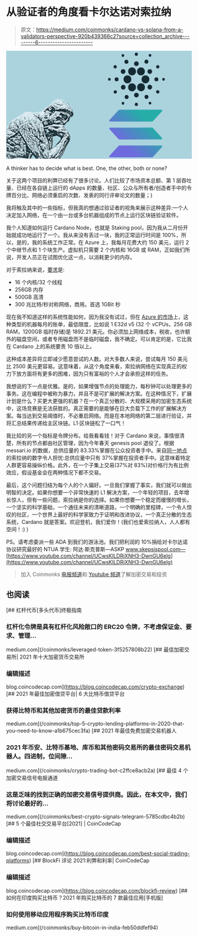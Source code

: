 # 从验证者的角度看卡尔达诺对索拉纳

> 原文：<https://medium.com/coinmonks/cardano-vs-solana-from-a-validators-perspective-920b439366c2?source=collection_archive---------6----------------------->

![](img/3b2d0cb961db4749293c655332f08227.png)

A thinker has to decide what is best. One, the other, both or none?

关于这两个项目的利弊已经有了很多讨论。人们比较了市场资本总额、第 1 层吞吐量、已经在各自链上运行的 dApps 的数量、社区、公众与所有者/创造者手中的令牌百分比、网络必须重启的次数、发表的同行评审论文的数量；)

我将触及其中的一些指标，但我真的想通过验证者的视角来展示这种差异:一个人决定加入网络，在一个由一台或多台机器组成的节点上运行区块链验证软件。

我个人知道如何运行 Cardano Node，也就是 Staking pool，因为我从二月份开始就成功地运行了一个。我从来没有丢过一块，我的正常运行时间是 100%，所以，是的，我的系统工作正常。在 Azure 上，我每月花费大约 150 美元，运行 2 个中继节点和 1 个块生产。虚拟机只需要 2 个内核和 16GB 或 RAM，正如我们所说，开发人员正在试图优化这一点，以消耗更少的内存。

对于索拉纳来说，[要求](https://docs.solana.com/running-validator/validator-reqs)是:

*   16 个内核/32 个线程
*   256GB 内存
*   500GB 高清
*   300 兆比特/秒对称网络，商用。首选 1GBit 秒

现在我不知道这样的系统性能如何，因为我没有试过，但在 [Azure 的市场](https://azure.microsoft.com/en-us/pricing/calculator/)上，这种类型的机器每月的账单，最低限度，比如说 1 E32d v5 (32 个 vCPUs，256 GB RAM，1200GB 临时存储)是 1892.21 美元。你必须加上网络成本，税收，也许额外的磁盘空间，或者专用磁盘而不是临时磁盘，我不确定。可以肯定的是，它比我在 Cardano 上的系统要贵 10 倍以上。

这种成本差异将立即减少愿意尝试的人数。对大多数人来说，尝试每月 150 美元比 2500 美元更容易。这意味着，从这个角度来看，索拉纳网络在实现真正的权力下放方面将有更多的困难，因为只有富裕的个人才会承担这样的任务。

我想说的下一点是优雅。是的，如果增强节点的处理能力，每秒钟可以处理更多的事务。这在编程中被称为暴力，并且不是可扩展的解决方案。在这种情况下，扩展计划是什么？买更大更强的机器？在一个真正分散的、大规模采用的加密生态系统中，这场竞赛是无法获胜的。真正需要的是能够在巨大负载下工作的扩展解决方案。每当达到交易阈值时，不必重启网络。而是在本地网络的第二层进行验证，并将汇总结果传递给主区块链。L1·区块链松了一口气！

我比较的另一个指标是令牌分布。给我看看钱！对于 Cardano 来说，事情很清楚，所有的节点都由社区管理，因为今年春天 genesis pool 退役了。根据 messari.io 的数据，总供应量的 83.33%掌握在公众投资者手中。来自[同一地点](https://messari.io/asset/solana/profile/launch-and-initial-token-distribution)的索拉纳的数字令人担忧:总供应量中只有 37%掌握在投资者手中。这意味着特定人群更容易操纵价格。此外，在一个子集上交易(37%对 83%)对价格行为有比例效应，假设基金会在两种情况下都不交易。

最后，这个问题归结为每个人的个人偏好。一旦我们掌握了事实，我们就可以做出明智的决定。如果你想要一个非常快速的 L1 解决方案，一个年轻的项目，去年增长惊人，但有一些问题，索拉纳是你的选择。如果你想要一个稳定而缓慢的增长，一个坚实的科学基础，一个通往未来的清晰道路，一个明确的里程碑，一个令人惊叹的社区，一个世界上最好的科学家致力于证明和改进协议，一个真正分散的生态系统，Cardano 就是答案。欢迎登机，我们爱你！(我们也爱索拉纳人，人人都有空间！:) )

PS。请考虑委派一些 ADA 到我们的游泳池。我们把利润的 10%捐给对卡尔达诺协议研究最好的 NTUA 学生:
阿达·斯克普斯—ASKP
www.skepsispool.com—[https://www.youtube.com/channel/UCwsKlLDRjXNH3-DwnGU6elg](https://www.youtube.com/channel/UCwsKlLDRjXNH3-DwnGU6elg)

> 加入 Coinmonks [电报频道](https://t.me/coincodecap)和 [Youtube 频道](https://www.youtube.com/c/coinmonks/videos)了解加密交易和投资

## 也阅读

[](/coinmonks/leveraged-token-3f5257808b22) [## 杠杆代币[多头代币]终极指南

### 杠杆化令牌是具有杠杆化风险敞口的 ERC20 令牌，不考虑保证金、要求、管理…

medium.com](/coinmonks/leveraged-token-3f5257808b22) [](https://blog.coincodecap.com/crypto-exchange) [## 最佳加密交易所| 2021 年十大加密货币交易所

### 编辑描述

blog.coincodecap.com](https://blog.coincodecap.com/crypto-exchange) [](/coinmonks/top-5-crypto-lending-platforms-in-2020-that-you-need-to-know-a1b675cec3fa) [## 2021 年最佳加密借贷平台| 6 大比特币借贷平台

### 获得比特币和其他加密货币的最佳贷款利率

medium.com](/coinmonks/top-5-crypto-lending-platforms-in-2020-that-you-need-to-know-a1b675cec3fa) [](/coinmonks/crypto-trading-bot-c2ffce8acb2a) [## 2021 年最佳免费加密交易机器人

### 2021 年币安、比特币基地、库币和其他密码交易所的最佳密码交易机器人。四进制，位间隙…

medium.com](/coinmonks/crypto-trading-bot-c2ffce8acb2a) [](/coinmonks/best-crypto-signals-telegram-5785cdbc4b2b) [## 最佳 4 个加密交易信号电报通道

### 这是乏味的找到正确的加密交易信号提供商。因此，在本文中，我们将讨论最好的…

medium.com](/coinmonks/best-crypto-signals-telegram-5785cdbc4b2b)  [## 5 个最佳社交交易平台[2021] | CoinCodeCap

### 编辑描述

blog.coincodecap.com](https://blog.coincodecap.com/best-social-trading-platforms) [](https://blog.coincodecap.com/blockfi-review) [## BlockFi 评论 2021:利弊和利率| CoinCodeCap

### 编辑描述

blog.coincodecap.com](https://blog.coincodecap.com/blockfi-review) [](/coinmonks/buy-bitcoin-in-india-feb50ddfef94) [## 如何在印度购买比特币？2021 年购买比特币的 7 款最佳应用[手机版]

### 如何使用移动应用程序购买比特币印度

medium.com](/coinmonks/buy-bitcoin-in-india-feb50ddfef94)